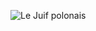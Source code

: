 ![Le Juif polonais](https://upload.wikimedia.org/wikipedia/commons/thumb/2/28/Bicycle_crankset_Shimano_105_R7000_%28chainring_50-34%2C_length_172.5mm%2C_11_speed%29.jpg/400px-Bicycle_crankset_Shimano_105_R7000_%28chainring_50-34%2C_length_172.5mm%2C_11_speed%29.jpg)